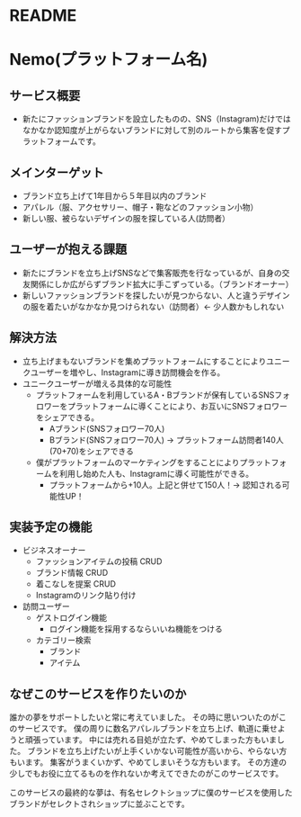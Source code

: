# README


# Nemo(プラットフォーム名)

## サービス概要
- 新たにファッションブランドを設立したものの、SNS（Instagram)だけではなかなか認知度が上がらないブランドに対して別のルートから集客を促すプラットフォームです。

## メインターゲット
- ブランド立ち上げて1年目から５年目以内のブランド
- アパレル（服、アクセサリー、帽子・鞄などのファッション小物）
- 新しい服、被らないデザインの服を探している人(訪問者）

## ユーザーが抱える課題
- 新たにブランドを立ち上げSNSなどで集客販売を行なっているが、自身の交友関係にしか広がらずブランド拡大に手こずっている。（ブランドオーナー）
- 新しいファッションブランドを探したいが見つからない、人と違うデザインの服を着たいがなかなか見つけられない（訪問者）← 少人数かもしれない

## 解決方法
- 立ち上げまもないブランドを集めプラットフォームにすることによりユニークユーザーを増やし、Instagramに導き訪問機会を作る。
- ユニークユーザーが増える具体的な可能性
    - プラットフォームを利用しているA・Bブランドが保有しているSNSフォロワーをプラットフォームに導くことにより、お互いにSNSフォロワーをシェアできる。
        - Aブランド(SNSフォロワー70人)
        - Bブランド(SNSフォロワー70人)
        → プラットフォーム訪問者140人(70+70)をシェアできる
    - 僕がプラットフォームのマーケティングをすることによりプラットフォームを利用し始めた人も、Instagramに導く可能性ができる。
        - プラットフォームから+10人。上記と併せて150人！→ 認知される可能性UP！

## 実装予定の機能
- ビジネスオーナー
    - ファッションアイテムの投稿 CRUD
    - ブランド情報 CRUD
    - 着こなしを提案 CRUD
    - Instagramのリンク貼り付け
- 訪問ユーザー
    - ゲストログイン機能
        - ログイン機能を採用するならいいね機能をつける
    - カテゴリー検索
        - ブランド
        - アイテム

## なぜこのサービスを作りたいのか
誰かの夢をサポートしたいと常に考えていました。
その時に思いついたのがこのサービスです。
僕の周りに数名アパレルブランドを立ち上げ、軌道に乗せようと頑張っています。
中には売れる目処が立たず、やめてしまった方もいました。
ブランドを立ち上げたいが上手くいかない可能性が高いから、やらない方もいます。
集客がうまくいかず、やめてしまいそうな方もいます。
その方達の少しでもお役に立てるものを作れないか考えてできたのがこのサービスです。

このサービスの最終的な夢は、有名セレクトショップに僕のサービスを使用したブランドがセレクトされショップに並ぶことです。
